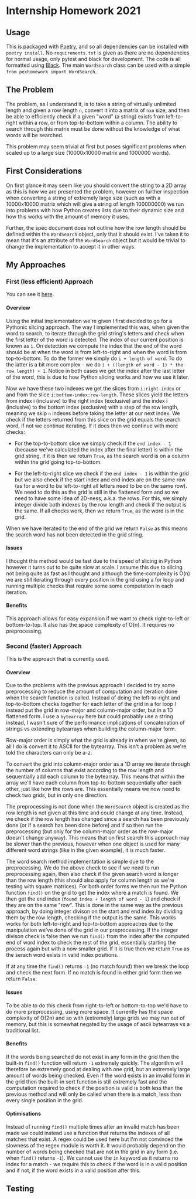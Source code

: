 # Internship Homework 2021

## Usage

This is packaged with [Poetry](https://github.com/python-poetry/poetry), and so all dependencies can be installed with `poetry install`. No `requirements.txt` is given as there are no dependencies for normal usage, only pytest and black for development. The code is all formatted using [Black](https://github.com/psf/black). The main `WordSearch` class can be used with a simple `from pexhomework import WordSearch`.

## The Problem

The problem, as I understand it, is to take a string of virtually unlimited length and given a row length `n`, convert it into a matrix of `nxn` size, and then be able to efficiently check if a given "word" (a string) exists from left-to-right within a row, or from top-to-bottom within a column. The ability to search through this matrix must be done without the knowledge of what words will be searched.

This problem may seem trivial at first but poses significant problems when scaled up to a large size (10000x10000 matrix and 1000000 words).

## First Considerations

On first glance it may seem like you should convert the string to a 2D array as this is how we are presented the problem, however on further inspection when converting a string of extremely large size (such as with a 10000x10000 matrix which will give a string of length 100000000) we run into problems with how Python creates lists due to their dynamic size and how this works with the amount of memory it uses.

Further, the spec document does not outline how the row length should be defined within the `WordSearch` object, only that it should exist. I've taken it to mean that it's an attribute of the `WordSearch` object but it would be trivial to change the implementation to accept it in other ways.

## My Approaches

### First (less efficient) Approach

You can see it [here](https://github.com/matthew-jones-uk/internship-homework-2021/blob/b89084602bfec32ec6122a60c4a1d15fe508bfb6/pexhomework/word_search.py).

#### Overview

Using the initial implementation we're given I first decided to go for a Pythonic slicing approach. The way I implemented this was, when given the word to search, to iterate through the grid string's letters and check when the first letter of the word is detected. The index of our current position is known as `i`. On detection we compute the index that the end of the word should be at when the word is from left-to-right and when the word is from top-to-bottom. To do the former we simply do `i + length of word`. To do the latter is a bit more complex - we do `i + ((length of word - 1) * the row length) + 1`. Notice in both cases we get the index after the last letter of the word, this is due to how Python slicing works and how we use it later.

Now we have these two indexes we get the slices from `i:right-index` or and from the slice `i:bottom-index:row-length`. These slices yield the letters from index i (inclusive) to the right index (exclusive) and the index i (inclusive) to the bottom index (exclusive) with a step of the row length, meaning we skip `n` indexes before taking the letter at our next index. We check if the letters returned from this slice on the grid equals the search word, if not we continue iterating. If it does then we continue with more checks:

- For the top-to-bottom slice we simply check if the `end index - 1` (because we've calculated the index after the final letter) is within the grid string, if it is then we return `True`, as the search word is on a column within the grid going top-to-bottom.

- For the left-to-right slice we check if the `end index - 1` is within the grid but we also check if the start index and end index are on the same row (as for a word to be left-to-right all letters need to be on the same row). We need to do this as the grid is still in the flattened form and so we need to have some idea of 2D-ness, a.k.a. the rows. For this, we simply integer divide both indexes by the row length and check if the output is the same. If all checks work, then we return `True`, as the word is in the grid.

When we have iterated to the end of the grid we return `False` as this means the search word has not been detected in the grid string.

#### Issues

I thought this method would be fast due to the speed of slicing in Python however it turns out to be quite slow at scale. I assume this due to slicing not being quite as fast as I thought and although the time-complexity is O(n) we are still iterating through every position in the grid using a for loop and running multiple checks that require some some computation in each iteration.

#### Benefits

This approach allows for easy expansion if we want to check right-to-left or bottom-to-top. It also has the space complexity of O(n). It requires no preprocessing.

### Second (faster) Approach

This is the approach that is currently used.

#### Overview

Due to the problems with the previous approach I decided to try some preprocessing to reduce the amount of computation and iteration done when the search function is called. Instead of doing the left-to-right and top-to-bottom checks together for each letter of the grid in a for loop I instead put the grid in row-major and column-major order, but in a 1D flattened form. I use a `bytearray` here but could probably use a string instead, I wasn't sure of the performance implications of concatenation of strings vs extending bytearrays when building the column-major form.

Row-major order is simply what the grid is already in when we're given, so all I do is convert it to ASCII for the bytearray. This isn't a problem as we're told the characters can only be a-z.

To convert the grid into column-major order as a 1D array we iterate through the number of columns that exist according to the row length and sequentially add each column to the bytearray. This means that within the array we'll have each column from top-to-bottom sequentially after each other, just like how the rows are. This essentially means we now need to check two grids, but in only one direction.

The preprocessing is not done when the `WordSearch` object is created as the row length is not given at this time and could change at any time. Instead, we check if the row length has changed since a search has been previously done (or if a search has been done before) and if so then run the preprocessing (but only for the column-major order as the row-major doesn't change anyway). This means that on first search this approach may be slower than the previous, however when one object is used for many different word strings (like in the given example), it is much faster.

The word search method implementation is simple due to the preprocessing. We do the above check to see if we need to run preprocessing again, then also check if the given search word is longer than the row length (this should also apply for column length as we're testing with square matrices). For both order forms we then run the Python function `find()` on the grid to get the index where a match is found. We then get the end index (`found index + length of word - 1`) and check if they are on the same "row". This is done in the same way as the previous approach, by doing integer divison on the start and end index by dividing them by the row length, checking if the output is the same. This works works for both left-to-right and top-to-bottom approaches due to the manipulation we've done of the grid in our preprocessing. If the integer divison check is false then we run `find()` from the index after the computed end of word index to check the rest of the grid, essentially starting the process again but with a now smaller grid. If it is true then we return `True` as the serach word exists in valid index positions.

If at any time the `find()` returns `-1` (no match found) then we break the loop and check the next form. If no match is found in either grid form then we return `False`.

#### Issues

To be able to do this check from right-to-left or bottom-to-top we'd have to do more preprocessing, using more space. It currently has the space complexity of O(2n) and so with (extremely) large grids we may run out of memory, but this is somewhat negated by the usage of ascii bytearrays vs a traditional list.

#### Benefits

If the words being searched do not exist in any form in the grid then the built-in `find()` function will return `-1` extremely quickly. The algorithm will therefore be extremely good at dealing with one grid, but an extremely large amount of words being checked. Even if the word exists in an invalid form in the grid then the built-in sort function is still extremely fast and the computation required to check if the position is valid is both less than the previous method and will only be called when there is a match, less than every single position in the grid.

#### Optimisations

Instead of running `find()` multiple times after an invalid match has been made we could instead use a function that returns the indexes of all matches that exist. A regex could be used here but I'm not convinced the slowness of the regex module is worth it. It would probably depend on the number of words being checked that are not in the grid in any form (i.e. when `find()` returns `-1`). We cannot use the `in` keyword as it returns no index for a match - we require this to check if the word is in a valid position and if not, if the word exists in a valid position after this.

## Testing
